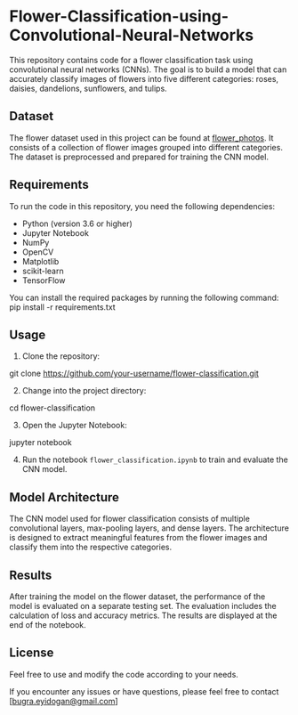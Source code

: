 # Flower-Classification-using-Convolutional-Neural-Networks

This repository contains code for a flower classification task using convolutional neural networks (CNNs). The goal is to build a model that can accurately classify images of flowers into five different categories: roses, daisies, dandelions, sunflowers, and tulips.

## Dataset

The flower dataset used in this project can be found at [flower_photos](https://storage.googleapis.com/download.tensorflow.org/example_images/flower_photos.tgz). It consists of a collection of flower images grouped into different categories. The dataset is preprocessed and prepared for training the CNN model.

## Requirements

To run the code in this repository, you need the following dependencies:

- Python (version 3.6 or higher)
- Jupyter Notebook
- NumPy
- OpenCV
- Matplotlib
- scikit-learn
- TensorFlow

You can install the required packages by running the following command:
pip install -r requirements.txt

## Usage

1. Clone the repository:

git clone https://github.com/your-username/flower-classification.git

2. Change into the project directory:

cd flower-classification

3. Open the Jupyter Notebook:

jupyter notebook

4. Run the notebook `flower_classification.ipynb` to train and evaluate the CNN model.

## Model Architecture

The CNN model used for flower classification consists of multiple convolutional layers, max-pooling layers, and dense layers. The architecture is designed to extract meaningful features from the flower images and classify them into the respective categories.

## Results

After training the model on the flower dataset, the performance of the model is evaluated on a separate testing set. The evaluation includes the calculation of loss and accuracy metrics. The results are displayed at the end of the notebook.

## License

Feel free to use and modify the code according to your needs.

If you encounter any issues or have questions, please feel free to contact [bugra.eyidogan@gmail.com]
